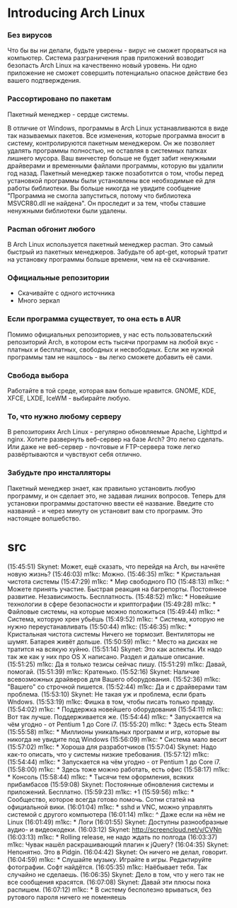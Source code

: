 # Introducing Arch Linux


### Без вирусов

Что бы вы ни делали, будьте уверены - вирус не сможет прорваться на компьютер. Система разграничения прав приложений возводит безопасть Arch Linux на качественно новый уровень. Ни одно приложение не сможет совершить потенциально опасное действие без вашего подтверждения.


### Рассортировано по пакетам

Пакетный менеджер - сердце системы.

В отличие от Windows, программы в Arch Linux устанавливаются в виде так называемых пакетов. Все изменения, которые программа вносит в систему, контролируются пакетным менеджером. Он же позволяет удалять программы полностью, не оставляя в системных папках лишнего мусора. Ваш винчестер больше не будет забит ненужными драйверами и временными файлами программы, которую вы удалили год назад. Пакетный менеджер также позаботится о том, чтобы перед установкой программы были установлены все необходимые ей для работы библиотеки. Вы больше никогда не увидите сообщение "Программа не смогла запуститься, потому что библиотека MSVCR80.dll не найдена". Он проследит и за тем, чтобы ставшие ненужными библиотеки были удалены.


### Pacman обгонит любого

В Arch Linux используется пакетный менеджер pacman. Это самый быстрый из пакетных менеджеров. Забудьте об apt-get, который тратит на установку программы больше времени, чем на её скачивание.


### Официальные репозитории

* Скачивайте с одного источника
* Много зеркал


### Если программа существует, то она есть в AUR

Помимо официальных репозиториев, у нас есть пользовательский репозиторий Arch, в котором есть тысячи программ на любой вкус - платных и бесплатных, свободных и несвободных. Если же нужной программы там не нашлось - вы легко сможете добавить её сами.


### Свобода выбора

Работайте в той среде, которая вам больше нравится. GNOME, KDE, XFCE, LXDE, IceWM - выбирайте любую.


### То, что нужно любому серверу

В репозиториях Arch Linux - регулярно обновляемые Apache, Lighttpd и nginx. Хотите развернуть веб-сервер на базе Arch? Это легко сделать. Или даже не веб-сервер - почтовые и FTP-сервера тоже легко развёртываются и чувствуют себя отлично.


### Забудьте про инсталляторы

Пакетный менеджер знает, как правильно установить любую программу, и он сделает это, не задавая лишних вопросов. Теперь для установки программы достаточно ввести её название. Введите сто названий - и через минуту он установит вам сто программ. Это настоящее волшебство.

# src

(15:45:51) Skynet: Может, ещё сказать, что перейдя на Arch, вы начнёте новую жизнь? 
(15:46:03) m1kc: Можно.
(15:46:35) m1kc: * Кристальная чистота системы
(15:47:29) m1kc: * Мир свободного ПО
(15:48:13) m1kc: ^ Можете принять участие. Быстрая реакция на багрепорты. Постоянное развитие. Независимость. Бесплатность.
(15:48:52) m1kc: * Новейшие технологии в сфере безопасности и криптографии
(15:49:28) m1kc: * Файловые системы, на которые можно положиться
(15:49:44) m1kc: * Система, которую хрен убьёшь
(15:49:52) m1kc: * Система, которую не нужно переустанавливать
(15:50:44) m1kc: (15:46:35) m1kc: * Кристальная чистота системы
Ничего не тормозит. Вентиляторы не шумят. Батарея живёт дольше.
(15:50:59) m1kc: ^ Место на дисках не тратится на всякую хуйню.
(15:51:14) Skynet: Это как аспекты. Их надо так же как у них про OS X написано. Раздел и дальше описание. 
(15:51:25) m1kc: Да я только тезисы сейчас пишу.
(15:51:29) m1kc: Давай, помогай.
(15:51:39) m1kc: Кратенько.
(15:52:16) Skynet: Наличие всевозможных драйверов для Вашего оборудования.
(15:52:36) m1kc: "Вашего" со строчной пишется.
(15:52:44) m1kc: Да и с драйверами там проблема.
(15:53:10) Skynet: Не такая уж и проблема, если брать Wndows. 
(15:53:19) m1kc: Фишка в том, чтобы писать только правду.
(15:54:02) m1kc: * Поддержка новейшего оборудования
(15:54:11) m1kc: Вот так лучше. Поддерживается же.
(15:54:44) m1kc: * Запускается на чём угодно - от Pentium 1 до Core i7.
(15:55:20) m1kc: * Здесь есть Steam
(15:55:58) m1kc: * Миллионы уникальных программ и игр, которые вы никогда не увидите под Windows
(15:56:09) m1kc: * Система мало весит
(15:57:02) m1kc: * Хороша для разработчиков
(15:57:04) Skynet: Надо как-то описать, что у системы низкие требования. 
(15:57:12) m1kc: (15:54:44) m1kc: * Запускается на чём угодно - от Pentium 1 до Core i7.
(15:58:00) m1kc: * Здесь тоже можно работать, есть офис
(15:58:17) m1kc: * Консоль
(15:58:44) m1kc: * Тысячи тем оформления, всяких прибамбасов
(15:59:08) Skynet: Постоянные обновления системы и приложений. Бесплатно. 
(15:59:23) m1kc: +1
(15:59:56) m1kc: * Сообщество, которое всегда готово помочь. Сотни статей на официальной вики.
(16:01:04) m1kc: * sshd и VNC, можно управлять системой с другого компьютера
(16:01:14) m1kc: ^ Даже если на нём не Linux
(16:01:49) m1kc: * Логи
(16:01:55) Skynet: Доступны разнообразные аудио- и видеокодеки. 
(16:03:12) Skynet: http://screencloud.net/v/CVNn
(16:03:13) m1kc: * Rolling release, не надо ждать по полгода
(16:03:37) m1kc: Чувак нашёл раскрашивающий плагин к jQuery?
(16:04:35) Skynet: Непонятно. Это в Pidgin. 
(16:04:42) Skynet: Он ничего не делал, говорит. 
(16:04:59) m1kc: * Слушайте музыку. Играйте в игры. Редактируйте фотографии. Софт найдётся.
(16:05:35) m1kc: Наёбывает тебя. Так случайно не сделаешь.
(16:06:35) Skynet: Дело в том, что у него так не все сообщения красятся. 
(16:07:08) Skynet: Давай эти плюсы пока распишем. 
(16:07:12) m1kc: * В систему бесполезно врываться, без рутового пароля ничего не поменяешь
